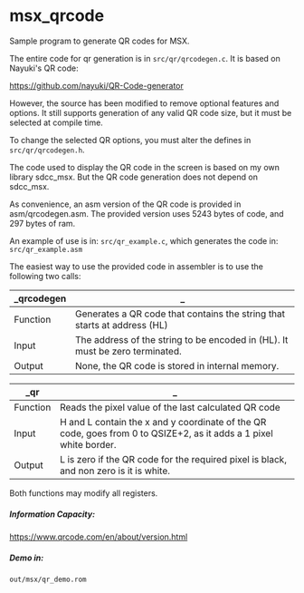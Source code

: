 # msx_qrcode

Sample program to generate QR codes for MSX.

The entire code for qr generation is in `src/qr/qrcodegen.c`. It is based on Nayuki's QR code:

https://github.com/nayuki/QR-Code-generator

However, the source has been modified to remove optional features and options.
It still supports generation of any valid QR code size, but it must be selected at compile time.

To change the selected QR options, you must alter the defines in `src/qr/qrcodegen.h`.

The code used to display the QR code in the screen is based on my own library sdcc_msx. 
But the QR code generation does not depend on sdcc_msx.

As convenience, an asm version of the QR code is provided in asm/qrcodegen.asm. 
The provided version uses 5243 bytes of code, and 297 bytes of ram.

An example of use is in:
`src/qr_example.c`, which generates the code in:
`src/qr_example.asm`

The easiest way to use the provided code in assembler is to use the following two calls:

**_qrcodegen** | _
---------|---------------
Function | Generates a QR code that contains the string that starts at address (HL)
Input    | The address of the string to be encoded in (HL). It must be zero terminated.
Output   | None, the QR code is stored in internal memory.

**_qr**  | _
---------|---------------
Function | Reads the pixel value of the last calculated QR code
Input    | H and L contain the x and y coordinate of the QR code, goes from 0 to QSIZE+2, as it adds a 1 pixel white border.
Output   | L is zero if the QR code for the required pixel is black, and non zero is it is white.


Both functions may modify all registers.

##### Information Capacity:

https://www.qrcode.com/en/about/version.html

##### Demo in:

`out/msx/qr_demo.rom`
